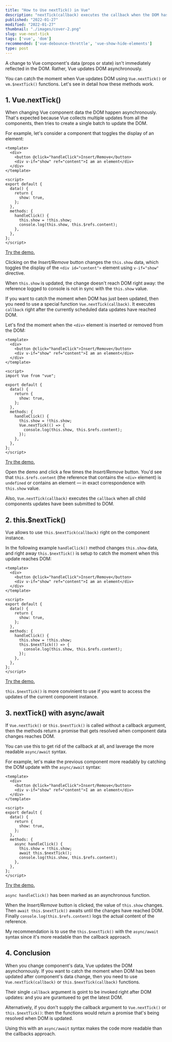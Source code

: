 ```yaml
---
title: "How to Use nextTick() in Vue"
description: "nextTick(callback) executes the callback when the DOM has been updated."  
published: "2022-01-27"
modified: "2022-01-27"
thumbnail: "./images/cover-2.png"
slug: vue-next-tick
tags: ['vue', 'dom']
recommended: ['vue-debounce-throttle', 'vue-show-hide-elements']
type: post
---
```


A change to Vue component's data (props or state) isn't immediately reflected in the DOM. Rather, Vue updates DOM asynchronously.  

You can catch the moment when Vue updates DOM using `Vue.nextTick()` or `vm.$nextTick()` functions. Let's see in detail how these methods work.

## 1. Vue.nextTick()

When changing Vue component data the DOM happen asynchronously. That's expected because Vue collects multiple updates from all the components, then tries to create a single batch to update the DOM.

For example, let's consider a component that toggles the display of an element:

```vue
<template>
  <div>
    <button @click="handleClick">Insert/Remove</button>
    <div v-if="show" ref="content">I am an element</div>
  </div>
</template>

<script>
export default {
  data() {
    return {
      show: true,
    };
  },
  methods: {
    handleClick() {
      this.show = !this.show;
      console.log(this.show, this.$refs.content);
    },
  },
};
</script>
```

[Try the demo.](https://codesandbox.io/s/without-next-tick-v70zc?file=/src/ToggleButton.vue)

Clicking on the *Insert/Remove* button changes the `this.show` data, which toggles the display of the `<div id="content">` element using `v-if="show"` directive.  

When `this.show` is updated, the change doesn't reach DOM right away: the reference logged to console is not in sync with the `this.show` value.  

If you want to catch the moment when DOM has just been updated, then you need to use a special function `Vue.nextTick(callback)`. It executes `callback` right after the currently scheduled data updates have reached DOM.  

Let's find the moment when the `<div>` element is inserted or removed from the DOM:

```vue{19-21}
<template>
  <div>
    <button @click="handleClick">Insert/Remove</button>
    <div v-if="show" ref="content">I am an element</div>
  </div>
</template>

<script>
import Vue from "vue";

export default {
  data() {
    return {
      show: true,
    };
  },
  methods: {
    handleClick() {
      this.show = !this.show;
      Vue.nextTick(() => {
        console.log(this.show, this.$refs.content);
      });
    },
  },
};
</script>
```

[Try the demo.](https://codesandbox.io/s/vue-next-tick-031dj?file=/src/ToggleButton.vue)

Open the demo and click a few times the *Insert/Remove* button. You'd see that `this.$refs.content` (the reference that contains the `<div>` element) is `undefined` or contains an element &mdash; in exact correspondence with `this.show` value.  

Also, `Vue.nextTick(callback)` executes the `callback` when all child components updates have been submitted to DOM.  

## 2. this.$nextTick()

Vue allows to use `this.$nextTick(callback)` right on the component instance.  

In the following example `handleClick()` method changes `this.show` data, and right away `this.$nextTick()` is setup to catch the moment when this update reaches DOM:

```vue{17-19}
<template>
  <div>
    <button @click="handleClick">Insert/Remove</button>
    <div v-if="show" ref="content">I am an element</div>
  </div>
</template>

<script>
export default {
  data() {
    return {
      show: true,
    };
  },
  methods: {
    handleClick() {
      this.show = !this.show;
      this.$nextTick(() => {
        console.log(this.show, this.$refs.content);
      });
    },
  },
};
</script>
```
[Try the demo.](https://codesandbox.io/s/this-next-tick-3mtol?file=/src/ToggleButton.vue)

`this.$nextTick()` is more convinient to use if you want to access the updates of the current component instance.  

## 3. nextTick() with async/await

If `Vue.nextTick()` or `this.$nextTick()` is called without a callback argument, then the methods return a promise that gets resolved when component data changes reaches DOM.  

You can use this to get rid of the callback at all, and laverage the more readable `async/await` syntax.

For example, let's make the previous component more readably by catching the DOM update with the `async/await` syntax:

```vue{17-18}
<template>
  <div>
    <button @click="handleClick">Insert/Remove</button>
    <div v-if="show" ref="content">I am an element</div>
  </div>
</template>

<script>
export default {
  data() {
    return {
      show: true,
    };
  },
  methods: {
    async handleClick() {
      this.show = !this.show;
      await this.$nextTick();
      console.log(this.show, this.$refs.content);
    },
  },
};
</script>
```

[Try the demo.](https://codesandbox.io/s/await-this-next-tick-o8qvf?file=/src/ToggleButton.vue)

`async handleClick()` has been marked as an asynchronous function. 

When the *Insert/Remove* button is clicked, the value of `this.show` changes. Then `await this.$nextTick()` awaits until the changes have reached DOM. Finally `console.log(this.$refs.content)` logs the actual content of the reference.  

My recommendation is to use the `this.$nextTick()` with the `async/await` syntax since it's more readable than the callback approach.  

## 4. Conclusion

When you change component's data, Vue updates the DOM asynchornously. If you want to catch the moment when DOM has been updated after component's data change, then you need to use `Vue.nextTick(callback)` or `this.$nextTick(callback)` functions.  

Their single `callback` argument is goint to be invoked right after DOM updates: and you are gurantueed to get the latest DOM.  

Alternatively, if you don't supply the callback argument to `Vue.nextTick()` or `this.$nextTick()`: then the functions would return a promise that's being resolved when DOM is updated. 

Using this with an `async/await` syntax makes the code more readable than the callbacks approach.  